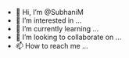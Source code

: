 - 👋 Hi, I’m @SubhaniM
- 👀 I’m interested in ...
- 🌱 I’m currently learning ...
- 💞️ I’m looking to collaborate on ...
- 📫 How to reach me ...

<!---
SubhaniM/SubhaniM is a ✨ special ✨ repository because its `README.md` (this file) appears on your GitHub profile.
You can click the Preview link to take a look at your changes.
--->
